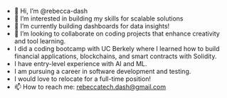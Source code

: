 - 👋 Hi, I’m @rebecca-dash
- 👀 I’m interested in building my skills for scalable solutions
- 🌱 I’m currently building dashboards for data insights!
- 💞️ I’m looking to collaborate on coding projects that enhance creativity and tool learning. 
- I did a coding bootcamp with UC Berkely where I learned how to build financial applications, blockchains, and smart contracts with Solidity. 
- I have entry-level experience with AI and ML.
- I am pursuing a career in software development and testing.
- I would love to relocate for a full-time position!
- 📫 How to reach me: rebeccatech.dash@gmail.com

<!---
rebecca-dash/rebecca-dash is a ✨ special ✨ repository because its `README.md` (this file) appears on your GitHub profile.
You can click the Preview link to take a look at your changes.
--->
